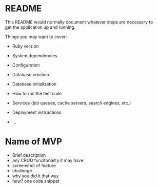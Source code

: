 # README

This README would normally document whatever steps are necessary to get the
application up and running.

Things you may want to cover:

* Ruby version

* System dependencies

* Configuration

* Database creation

* Database initialization

* How to run the test suite

* Services (job queues, cache servers, search engines, etc.)

* Deployment instructions

* ...
# Name of MVP

* Brief description
* any CRUD funcitonailty it may have
* screenshot of feature
* challenge
* why you did it that way
* how? one code snippet 
